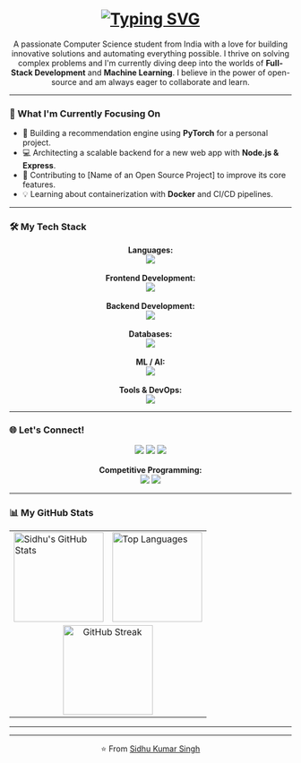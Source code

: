 <h1 align="center">
  <a href="https://git.io/typing-svg"><img src="https://readme-typing-svg.herokuapp.com?font=Fira+Code&weight=500&size=30&pause=1000&color=00F763&center=true&vCenter=true&width=650&lines=Hi+%F0%9F%91%8B%2C+I'm+Sidhu+Kumar+Singh;Passionate+Computer+Science+Student;Full-Stack+Developer+%7C+AI+Enthusiast" alt="Typing SVG" /></a>
</h1>

<p align="center">
  A passionate Computer Science student from India with a love for building innovative solutions and automating everything possible. I thrive on solving complex problems and I'm currently diving deep into the worlds of <b>Full-Stack Development</b> and <b>Machine Learning</b>. I believe in the power of open-source and am always eager to collaborate and learn.
</p>

---

### 🚀 What I'm Currently Focusing On

- 🧠 Building a recommendation engine using **PyTorch** for a personal project.
- 💻 Architecting a scalable backend for a new web app with **Node.js & Express**.
- 🌱 Contributing to [Name of an Open Source Project] to improve its core features.
- 💡 Learning about containerization with **Docker** and CI/CD pipelines.

---

### 🛠️ My Tech Stack

<p align="center">
  <strong>Languages:</strong><br>
  <img src="https://skillicons.dev/icons?i=python,java,c,js" /><br>
  <br>
  <strong>Frontend Development:</strong><br>
  <img src="https://skillicons.dev/icons?i=html,css,react" /><br>
  <br>
  <strong>Backend Development:</strong><br>
  <img src="https://skillicons.dev/icons?i=nodejs,express,django,flask" /><br>
  <br>
  <strong>Databases:</strong><br>
  <img src="https://skillicons.dev/icons?i=mongodb,mysql" /><br>
  <br>
  <strong>ML / AI:</strong><br>
  <img src="https://skillicons.dev/icons?i=tensorflow,pytorch,opencv" /><br>
  <br>
  <strong>Tools & DevOps:</strong><br>
  <img src="https://skillicons.dev/icons?i=git,docker,figma" />
</p>

---

### 🌐 Let's Connect!

<p align="center">
  <a href="https://twitter.com/rajputsidhuu" target="_blank"><img src="https://img.shields.io/badge/Twitter-%231DA1F2.svg?&style=for-the-badge&logo=twitter&logoColor=white" /></a>
  <a href="https://www.linkedin.com/in/sidhusingh/" target="_blank"><img src="https://img.shields.io/badge/LinkedIn-%230077B5.svg?&style=for-the-badge&logo=linkedin&logoColor=white" /></a>
  <a href="mailto:rajputsidhu302@gmail.com"><img src="https://img.shields.io/badge/Gmail-%23EA4335.svg?&style=for-the-badge&logo=gmail&logoColor=white" /></a>
  <br>
  <br>
  <strong>Competitive Programming:</strong>
  <br>
  <a href="https://www.hackerrank.com/rajputsidhu302" target="_blank"><img src="https://img.shields.io/badge/Hackerrank-2EC866.svg?&style=for-the-badge&logo=hackerrank&logoColor=white" /></a>
  <a href="https://leetcode.com/sidhu45" target="_blank"><img src="https://img.shields.io/badge/LeetCode-FFA116.svg?&style=for-the-badge&logo=leetcode&logoColor=white" /></a>
</p>

---

### 📊 My GitHub Stats

<p align="center">
<table>
  <tr>
    <td>
      <img src="https://github-readme-stats.vercel.app/api?username=rajputsidhu&show_icons=true&theme=github_dark&hide_border=true&include_all_commits=true&count_private=true" alt="Sidhu's GitHub Stats" height="160" />
    </td>
    <td>
      <img src="https://github-readme-stats.vercel.app/api/top-langs/?username=rajputsidhu&layout=compact&theme=github_dark&hide_border=true&include_all_commits=true&count_private=true&langs_count=8" alt="Top Languages" height="160" />
    </td>
  </tr>
  <tr>
    <td colspan="2" align="center">
      <img src="https://github-readme-streak-stats.herokuapp.com?user=rajputsidhu&theme=github_dark&hide_border=true" alt="GitHub Streak" height="160" />
    </td>
  </tr>
</table>
</p>

---




---
<p align="center">
  ⭐️ From <a href="https://github.com/rajputsidhu">Sidhu Kumar Singh</a>
</p>
